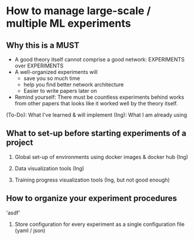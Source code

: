 # How to manage large-scale / multiple ML experiments

## Why this is a MUST

* A good theory itself cannot comprise a good network: EXPERIMENTS over EXPERIMENTS
* A well-organized experiments will
  * save you so much time
  * help you find better network architecture
  * Easier to write papers later on
* Remind yourself: There must be countless experiments behind works from other papers that looks like it worked well by the theory itself.

(To-Do): What I've learned & will implement
(Ing): What I am already using

## What to set-up before starting experiments of a project

1. Global set-up of environments using docker images & docker hub (Ing)

2. Data visualization tools (Ing)

3. Training progress visualization tools (Ing, but not good enough)

## How to organize your experiment procedures

'asdf'

1. Store configuration for every experiment as a single configuration file (yaml / json)
 
